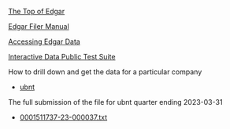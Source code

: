 

[The Top of Edgar](https://www.sec.gov/edgar)

[Edgar Filer Manual](https://www.sec.gov/edgar/filermanual)

[Accessing Edgar Data](https://www.sec.gov/os/accessing-edgar-data)

[Interactive Data Public Test Suite](https://www.sec.gov/structureddata/osdinteractivedatatestsuite)

How to drill down and get the data for a particular company

* [ubnt](https://www.sec.gov/Archives/edgar/data/1511737)

The full submission of the file for ubnt quarter ending 2023-03-31

* [0001511737-23-000037.txt](https://www.sec.gov/Archives/edgar/data/1511737/000151173723000037/0001511737-23-000037.txt)
